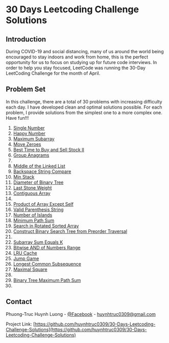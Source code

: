 # 30 Days Leetcoding Challenge Solutions

## Introduction
During COVID-19 and social distancing, many of us around the world being encouraged to stay indoors and work from home, this is the perfect opportunity for us to focus on studying up for future code interviews. In order to help you stay focused, LeetCode was running the 30-Day LeetCoding Challenge for the month of April. 
## Problem Set
In this challenge, there are a total of 30 problems with increasing difficulty each day. I have developed clean and optimal solutions possible. For each problem, I provide solutions from the simplest one to a more complex one. Have fun!!!

1. [Single Number]()
2. [Happy Number]() 
3. [Maximum Subarray]() 
4. [Move Zeroes]()
5. [Best Time to Buy and Sell Stock II]()  
6. [Group Anagrams]()
7. []()
8. [Middle of the Linked List]()  
9. [Backspace String Compare]()
10. [Min Stack]()
11. [Diameter of Binary Tree]()  
12. [Last Stone Weight]()  
13. [Contiguous Array]()
14. []()
15. [Product of Array Except Self]()  
16. [Valid Parenthesis String]()  
17. [Number of Islands]()  
18. [Minimum Path Sum]()  
19. [Search in Rotated Sorted Array]()  
20. [Construct Binary Search Tree from Preorder Traversal]()
21. []()
22. [Subarray Sum Equals K]()  
23. [Bitwise AND of Numbers Range]()  
24. [LRU Cache]()  
25. [Jump Game]()  
26. [Longest Common Subsequence]()  
27. [Maximal Square]()
28. []()
29. [Binary Tree Maximum Path Sum]() 
30. []()
## Contact

Phuong-Truc Huynh Luong - [@Facebook](https://www.facebook.com/hlptruc) - huynhtruc0309@gmail.com

Project Link: [https://github.com/huynhtruc0309/30-Days-Leetcoding-Challenge-Solutions](https://github.com/huynhtruc0309/30-Days-Leetcoding-Challenge-Solutions)
